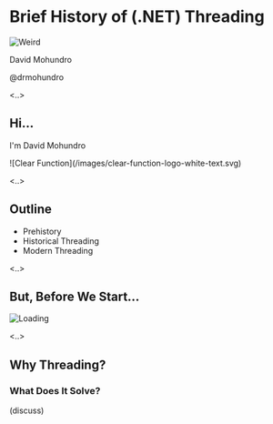 # Brief History of (.NET) Threading

![Weird](/images/weird-intro.gif)

David Mohundro

@drmohundro

<..>

## Hi...

I'm David Mohundro

<div>
	![Clear Function](/images/clear-function-logo-white-text.svg) <!-- .element: style="border: none; width: 280px; background-color: rgba(0,0,0,0); box-shadow: none" -->
</div>

<..>

## Outline

* Prehistory
* Historical Threading
* Modern Threading

<..>

## But, Before We Start...

![Loading](/images/loading.gif)

<..>

## Why Threading?

### What Does It Solve?

(discuss)

